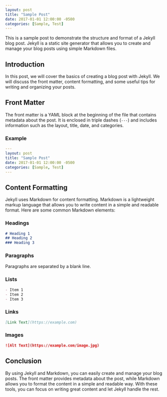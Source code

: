 ```yaml
---
layout: post
title: "Sample Post"
date: 2017-01-01 12:00:00 -0500
categories: [Sample, Test]
---
```


This is a sample post to demonstrate the structure and format of a Jekyll blog post. Jekyll is a static site generator that allows you to create and manage your blog posts using simple Markdown files.

## Introduction

In this post, we will cover the basics of creating a blog post with Jekyll. We will discuss the front matter, content formatting, and some useful tips for writing and organizing your posts.

## Front Matter

The front matter is a YAML block at the beginning of the file that contains metadata about the post. It is enclosed in triple dashes (`---`) and includes information such as the layout, title, date, and categories.

### Example

```yaml
---
layout: post
title: "Sample Post"
date: 2017-01-01 12:00:00 -0500
categories: [Sample, Test]
---
```

## Content Formatting

Jekyll uses Markdown for content formatting. Markdown is a lightweight markup language that allows you to write content in a simple and readable format. Here are some common Markdown elements:

### Headings

```markdown
# Heading 1
## Heading 2
### Heading 3
```

### Paragraphs

Paragraphs are separated by a blank line.

### Lists

```markdown
- Item 1
- Item 2
- Item 3
```

### Links

```markdown
[Link Text](https://example.com)
```

### Images

```markdown
![Alt Text](https://example.com/image.jpg)
```

## Conclusion

By using Jekyll and Markdown, you can easily create and manage your blog posts. The front matter provides metadata about the post, while Markdown allows you to format the content in a simple and readable way. With these tools, you can focus on writing great content and let Jekyll handle the rest.
